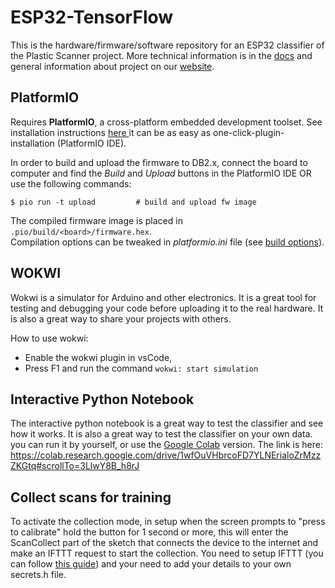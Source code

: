 # ESP32-TensorFlow

This is the hardware/firmware/software repository for an ESP32 classifier of the Plastic Scanner project. More technical information is in the [docs](docs.plasticscanner.com) and general information about project on our [website](plasticscanner.com).

## PlatformIO
Requires **PlatformIO**, a cross-platform embedded development toolset. See installation instructions [here ](https://platformio.org/install/)it can be as easy as one-click-plugin-installation (PlatformIO IDE).

In order to build and upload the firmware to DB2.x, connect the board to computer and find the *Build* and *Upload* buttons in the PlatformIO IDE OR use the following commands:

```
$ pio run -t upload 		# build and upload fw image
```

The compiled firmware image is placed in `.pio/build/<board>/firmware.hex`.  
Compilation options can be tweaked in *platformio.ini* file (see [build options](https://docs.platformio.org/en/latest/projectconf/section_env_build.html)).

## WOKWI
Wokwi is a simulator for Arduino and other electronics. It is a great tool for testing and debugging your code before uploading it to the real hardware. It is also a great way to share your projects with others.

How to use wokwi: 
- Enable the wokwi plugin in vsCode, 
- Press F1 and run the command ```wokwi: start simulation```  

## Interactive Python Notebook
The interactive python notebook is a great way to test the classifier and see how it works. It is also a great way to test the classifier on your own data. you can run it by yourself, or use the [Google Colab](https://colab.researh.google.com) version. The link is here: https://colab.research.google.com/drive/1wfOuVHbrcoFD7YLNErialoZrMzzZKGtq#scrollTo=3LlwY8B_h8rJ

## Collect scans for training
To activate the collection mode, in setup when the screen prompts to "press to calibrate" hold the button for 1 second or more, this will enter the ScanCollect part of the sketch that connects the device to the internet and make an IFTTT request to start the collection. You need to setup IFTTT (you can follow [this guide](https://randomnerdtutorials.com/esp32-esp8266-publish-sensor-readings-to-google-sheets/)) and your need to add your details to your own secrets.h file.